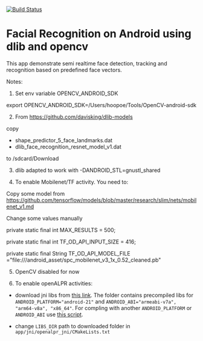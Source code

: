 [![Build Status](https://travis-ci.com/hoopoe/FR-android-dlib-opencv.svg?branch=master)](https://travis-ci.com/hoopoe/FR-android-dlib-opencv)

Facial Recognition on Android using dlib and opencv
============


This app demonstrate semi realtime face detection, tracking and recognition based on predefined face vectors.


Notes:
1. Set env variable OPENCV_ANDROID_SDK 

export OPENCV_ANDROID_SDK=/Users/hoopoe/Tools/OpenCV-android-sdk

2. From https://github.com/davisking/dlib-models

  copy 
  * shape_predictor_5_face_landmarks.dat
  * dlib_face_recognition_resnet_model_v1.dat
  
  to /sdcard/Download 

3. dlib adapted to work with -DANDROID_STL=gnustl_shared


4. To enable Mobilenet/TF activity. You need to:

  Copy some model from 
  https://github.com/tensorflow/models/blob/master/research/slim/nets/mobilenet_v1.md
  
  Change some values manually 

  private static final int MAX_RESULTS = 500;

  private static final int TF_OD_API_INPUT_SIZE = 416;
  
  private static final String TF_OD_API_MODEL_FILE ="file:///android_asset/spc_mobilenet_v3_1x_0.52_cleaned.pb"

5. OpenCV disabled for now

6. To enable openALPR activities: 
  * download jni libs from [this link](https://drive.google.com/open?id=13ZlJvIRBpxydJcm64tS_czQm3e0SBwVu). The folder contains precompiled libs for `ANDROID_PLATFORM="android-21"` and `ANDROID_ABI="armeabi-v7a", "arm64-v8a", "x86_64"`. For compling with another `ANDROID_PLATFORM` or `ANDROID_ABI` use [this script](https://gist.github.com/jav974/072425f14927e6ca2c7a4439d8ac5457).

  * change `LIBS_DIR` path to downloaded folder in `app/jni/openalpr_jni/CMakeLists.txt`
